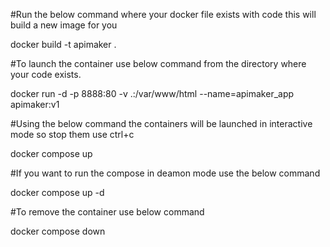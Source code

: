 #Run the below command where your docker file exists with code this will build a new image for you

docker build -t apimaker .

#To launch the container use below command from the directory where your code exists.

docker run -d -p 8888:80 -v .:/var/www/html --name=apimaker_app apimaker:v1

#Using the below command the containers will be launched in interactive mode so stop them use ctrl+c

docker compose up

#If you want to run the compose in deamon mode use the below command 

docker compose up -d

#To remove the container use below command 

docker compose down 

